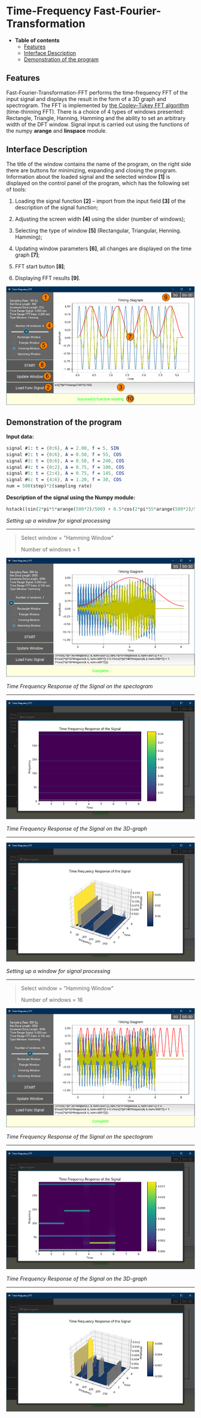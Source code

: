 Time-Frequency Fast-Fourier-Transformation
========================
* **Table of contents**
  * [Features](#Features)
  * [Interface Description](#Interface-Description)
  * [Demonstration of the program](#Demonstration-of-the-program)

Features
-------------------------

Fast-Fourier-Transformation-FFT performs the time-frequency FFT of the input signal and displays the result in the form of a 3D graph and spectrogram. The FFT is implemented by [the Cooley–Tukey FFT algorithm](#https://en.wikipedia.org/wiki/Cooley%E2%80%93Tukey_FFT_algorithm) (time-thinning FFT). There is a choice of 4 types of windows presented: Rectangle, Triangle, Hanning, Hamming and the ability to set an arbitrary width of the DFT window. Signal input is carried out using the functions of the numpy **arange** and **linspace** module.

Interface Description
-------------------------

The title of the window contains the name of the program, on the right side there are buttons for minimizing, expanding and closing the program. Information about the loaded signal and the selected window **[1]** is displayed on the control panel of the program, which has the following set of tools:

1. Loading the signal function **[2]** – import from the input field **[3]** of the description of the signal function;

2. Adjusting the screen width **[4]** using the slider (number of windows);

3. Selecting the type of window **[5]** (Rectangular, Triangular, Henning. Hamming);

4. Updating window parameters **[6]**, all changes are displayed on the time graph **[7]**;

5. FFT start button **[8]**;

6. Displaying FFT results **[9]**.

![interface](/photo/interface.png)

Demonstration of the program
-------------------------

**Input data:**

```mathematica
signal #1: t = {0:6}, A = 2.00, f = 5, SIN 
signal #2: t = {0:6}, A = 0.50, f = 55, COS
signal #3: t = {0:6}, A = 0.50, f = 240, COS
signal #4: t = {0:2}, A = 0.75, f = 100, COS
signal #5: t = {2:4}, A = 0.75, f = 145, COS
signal #6: t = {4:6}, A = 1.20, f = 30, COS
num = 500(step)*2(sampling rate)  
```

**Description of the signal using the Numpy module:**

```python
hstack((sin(2*pi*5*arange(500*2)/500) + 0.5*cos(2*pi*55*arange(500*2)/500) + 0.5*cos(2*pi*240*arange(500*2)/500) + 0.75*cos(2*pi*100*arange(500*2)/500), sin(2*pi*5*linspace(2, 4, num=500*2)) + 0.5*cos(2*pi*55*linspace(2, 4, num=500*2)) + 0.5*cos(2*pi*240*linspace(2, 4, num=500*2)) + 0.75*cos(2*pi*145*linspace(2, 4, num=500*2)), sin(2*pi*5*linspace(4, 6, num=500*2)) + 0.5*cos(2*pi*55*linspace(4, 6, num=500*2)) + 0.5*cos(2*pi*240*linspace(4, 6, num=500*2)) + 1.2*cos(2*pi*30*linspace(4, 6, num=500*2))))
```

_Setting up a window for signal processing_

---

> Select window = "Hamming Window"
>
> Number of windows = 1

![interface](/photo/property_window_1.png)

_Time Frequency Response of the Signal on the spectogram_

---

![interface](/photo/spectogram_window_1.png)

_Time Frequency Response of the Signal on the 3D-graph_

---

![interface](/photo/3d_graph_window_1.png)

_Setting up a window for signal processing_

---

> Select window = "Hamming Window"
>
> Number of windows = 16

![interface](/photo/property_window_2.png)

_Time Frequency Response of the Signal on the spectogram_

---

![interface](/photo/spectogram_window_2.png)

_Time Frequency Response of the Signal on the 3D-graph_

---

![interface](/photo/3d_graph_window_2.png)
